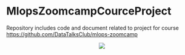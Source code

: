 # MlopsZoomcampCourceProject
Repository includes code and document related to project for course https://github.com/DataTalksClub/mlops-zoomcamp


<p align="center">
  <a href="https://www.youtube.com/watch?v=3T5kUA3eWWc&list=PL3MmuxUbc_hIUISrluw_A7wDSmfOhErJK" target="_blank">
    <img src="images/banner.png">
  </a>
</p>

